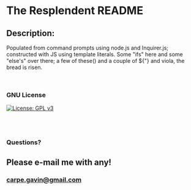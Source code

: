 # The Resplendent README
    
 ## Description: 
 Populated from command prompts using node.js and Inquirer.js; constructed with JS using template literals. Some "ifs" here and some "else's" over there; a few of these() and a couple of ${"} and viola, the bread is risen. 

<br>

 ### GNU License
 [![License: GPL v3](https://img.shields.io/badge/License-GPLv3-blue.svg)](https://www.gnu.org/licenses/gpl-3.0)

<br>


 
 
 

    
    

 <br>

 ### Questions?
 ## Please e-mail me with any!
 ### carpe.gavin@gmail.com
